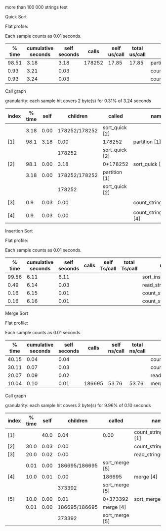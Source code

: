 more than 100 000 strings test

Quick Sort

Flat  profile:


Each sample counts as 0.01 seconds.

  % time | cumulative seconds | self seconds | calls | self us/call | total us/call | name 
------ | ------ | ------ | ------ | ------ | ------ | ------ 
 98.51 |  3.18 |  3.18 |  178252 |  17.85 |  17.85 |  partition 
 0.93 |  3.21 |  0.03 |  |  |  |  count_strings 
 0.93 |  3.24 |  0.03 |  |  |  |  count_strings_length 


Call graph


granularity: each sample hit covers 2 byte(s) for 0.31% of 3.24 seconds


 index | % time | self | children | called | name 
------ | ------ | ------ | ------ | ------ | ------ 
 |  | 3.18  |  0.00 |  178252/178252 |  sort_quick  [2]
 [1] |  98.1 |  3.18 |  0.00 |  178252 |  partition  [1]
 |  |  |  |  178252 |  sort_quick  [2]
 [2] |  98.1 |  0.00 |  3.18 |  0+178252 |  sort_quick  [2]
 |  |  3.18 |  0.00 |  178252/178252 |  partition  [1]
 |  |  |  |  178252 |  sort_quick  [2]
 |  |  |  |  |  <spontaneous>  
 [3] | 0.9 |  0.03 |  0.00 | | count_strings  [3]
 |  |  |  |  |  <spontaneous>  
 [4] |  0.9 |  0.03 |  0.00 |  |count_strings_length  [4]
 
 
 Insertion Sort
 
 Flat  profile:


Each sample counts as 0.01 seconds.

  % time | cumulative seconds | self seconds | calls | self Ts/call | total Ts/call | name 
------ | ------ | ------ | ------ | ------ | ------ | ------ 
 99.56 |  6.11 |  6.11 |  |  |  |  sort_insertion 
 0.49 |  6.14 |  0.03 |  |  |  |  read_strings 
 0.16 |  6.15 |  0.01 |  |  |  |  count_strings 
 0.16 |  6.16 |  0.01 |  |  |  |  count_strings_length 
 
 
 Merge Sort
 
 Flat  profile:


Each sample counts as 0.01 seconds.

  % time | cumulative seconds | self seconds | calls | self ns/call | total ns/call | name 
------ | ------ | ------ | ------ | ------ | ------ | ------ 
 40.15 |  0.04 |  0.04 |  |  |  |  count_strings_length 
 30.11 |  0.07 |  0.03 |  |  |  |  count_strings 
 20.07 |  0.09 |  0.02 |  |  |  |  read_strings 
 10.04 |  0.10 |  0.01 |  186695 |  53.76 |  53.76 |  merge 


Call graph


granularity: each sample hit covers 2 byte(s) for 9.96% of 0.10 seconds


 index | % time | self | children | called | name <spontaneous> 
------ | ------ | ------ | ------ | ------ | ------ 
 [1] |  |  40.0 |  0.04 |  0.00 |  count_strings_length  [1]
 [2]  |  30.0 |  0.03 |  0.00 | |  count_strings  [2]
 [3]  |  20.0 |  0.02 |  0.00 | | read_strings  [3]
 |  |  0.01 |  0.00 |  186695/186695 |  sort_merge  [5]
 [4] |  10.0 |  0.01 |  0.00 |  186695 |  merge  [4]
 |  |  |  |  373392 |  sort_merge  [5]
 [5] |  10.0 |  0.00 |  0.01 |  0+373392 |  sort_merge  [5]
 |  |  0.01 |  0.00 |  186695/186695 |  merge  [4]
 |  |  |  |  373392 |  sort_merge  [5]



